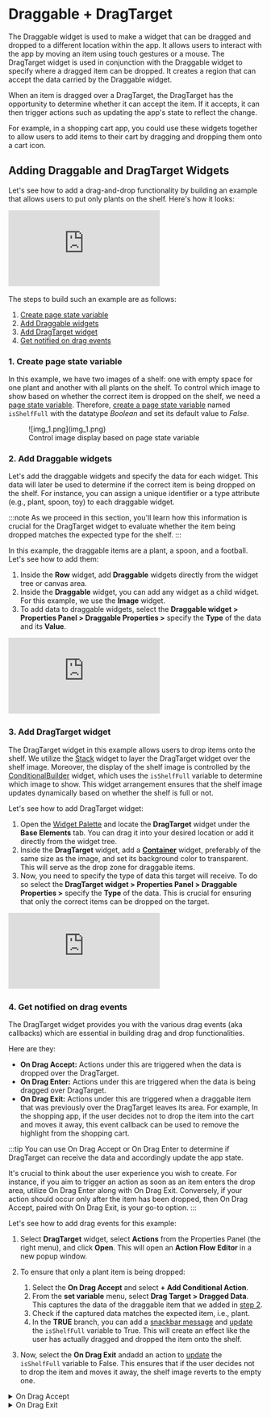 # Draggable + DragTarget

The Draggable widget is used to make a widget that can be dragged and dropped to a different location within the app. It allows users to interact with the app by moving an item using touch gestures or a mouse. The DragTarget widget is used in conjunction with the Draggable widget to specify where a dragged item can be dropped. It creates a region that can accept the data carried by the Draggable widget.

When an item is dragged over a DragTarget, the DragTarget has the opportunity to determine whether it can accept the item. If it accepts, it can then trigger actions such as updating the app's state to reflect the change.

For example, in a shopping cart app, you could use these widgets together to allow users to add items to their cart by dragging and dropping them onto a cart icon.

## Adding Draggable and DragTarget Widgets

Let's see how to add a drag-and-drop functionality by building an example that allows users to put only plants on the shelf. Here's how it looks:

<div class="video-container"><iframe src="https://www.loom.
com/embed/68dcc413ad664a7e887e4e305aaec6c2?sid=59c1dcf4-2b71-4dd4-9f13-4cee933bcaf4" frameborder="0" allow="accelerometer; autoplay; clipboard-write; encrypted-media; gyroscope; picture-in-picture; web-share" referrerpolicy="strict-origin-when-cross-origin" allowfullscreen></iframe></div>


<p></p>

The steps to build such an example are as follows:

1. [Create page state variable](#1-create-page-state-variable)
2. [Add Draggable widgets](#2-add-draggable-widgets)
3. [Add DragTarget widget](#3-add-dragtarget-widget)
4. [Get notified on drag events](#4-get-notified-on-drag-events)

### 1. Create page state variable

In this example, we have two images of a shelf: one with empty space for one plant and another 
with all plants on the shelf. To control which image to show based on whether the correct item 
is dropped on the shelf, we need a 
[page state variable](../../../../resources/ui-building-blocks/pages/page-lifecycle.md#page-state). 
Therefore, 
[create a page state variable](../../../../resources/ui-building-blocks/pages/page-lifecycle.md#creating-a-page-state)
named `isShelfFull` with the datatype *Boolean* and set its default value to *False*.

<figure>
    ![img_1.png](img_1.png)
  <figcaption class="centered-caption">Control image display based on page state variable</figcaption>
</figure>

### 2. Add Draggable widgets

Let's add the draggable widgets and specify the data for each widget. This data will later be used to determine if the correct item is being dropped on the shelf. For instance, you can assign a unique identifier or a type attribute (e.g., plant, spoon, toy) to each draggable widget.

:::note
As we proceed in this section, you'll learn how this information is crucial for the DragTarget widget to evaluate whether the item being dropped matches the expected type for the shelf.
:::

In this example, the draggable items are a plant, a spoon, and a football. Let's see how to add them:

1. Inside the **Row** widget, add 
**Draggable** widgets directly from the widget tree or canvas area.
2. Inside the **Draggable** widget, you can add any widget as a child widget. For this example, we use the **Image** widget.
3. To add data to draggable widgets, select the **Draggable widget > Properties Panel > Draggable Properties >** specify the **Type** of the data and its **Value**.

<div class="video-container"><iframe src="https://www.loom.
com/embed/09755c639a8f4aaaa2ea2df8bb8b0324?sid=c4738082-d7ee-4e9b-8940-e887334e476b" frameborder="0" allow="accelerometer; autoplay; clipboard-write; encrypted-media; gyroscope; picture-in-picture; web-share" referrerpolicy="strict-origin-when-cross-origin" allowfullscreen></iframe></div>



### 3. Add DragTarget widget

The DragTarget widget in this example allows users to drop items onto the shelf. We utilize the [Stack](/widgets-and-components/widgets/layout-elements/stack) widget to layer the DragTarget widget over the shelf image. Moreover, the display of the shelf image is controlled by the [ConditionalBuilder](/widgets-and-components/widgets/base-elements/conditionalbuilder) widget, which uses the `isShelfFull` variable to determine which image to show. This widget arrangement ensures that the shelf image updates dynamically based on whether the shelf is full or not.

Let's see how to add DragTarget widget:

1. Open the [Widget Palette](../../../../intro/ff-ui/widget-palette.md) and locate the **DragTarget** widget under the **Base Elements** tab. You can drag it into your desired location or add it directly from the widget tree.
2. Inside the **DragTarget** widget, add a [**Container**](/widgets-and-components/widgets/layout-elements/container) widget, preferably of the same size as the image, and set its background color to transparent. This will serve as the drop zone for draggable items.
3. Now, you need to specify the type of data this target will receive. To do so select the **DragTarget widget > Properties Panel > Draggable Properties >** specify the **Type** of the data. This is crucial for ensuring that only the correct items can be dropped on the target.

<div class="video-container"><iframe src="https://www.loom.
com/embed/ffe78e15510d4cf2b34c1bbe0a54bad2?sid=97dadbab-779b-41ac-a23f-4f8d42e067b3" frameborder="0" allow="accelerometer; autoplay; clipboard-write; encrypted-media; gyroscope; picture-in-picture; web-share" referrerpolicy="strict-origin-when-cross-origin" allowfullscreen></iframe></div>



### 4. Get notified on drag events

The DragTarget widget provides you with the various drag events (aka callbacks) which are essential in building drag and drop functionalities.

Here are they:

- **On Drag Accept:** Actions under this are triggered when the data is dropped over the DragTarget.
- **On Drag Enter:** Actions under this are triggered when the data is being dragged over 
  DragTarget.
- **On Drag Exit:** Actions under this are triggered when a draggable item that was previously 
  over the DragTarget leaves its area. For example, In the shopping app, if the user decides not to drop the item into the cart and moves it away, this event callback can be used to remove the highlight from the shopping cart.

:::tip
You can use On Drag Accept or On Drag Enter to determine if DragTarget can receive the 
data and accordingly update the app state.

It's crucial to think about the user experience you wish to create. For instance, if you aim to trigger an action as soon as an item enters the drop area, utilize On Drag Enter along with On Drag Exit. Conversely, if your action should occur only after the item has been dropped, then On Drag Accept, paired with On Drag Exit, is your go-to option.
:::

Let's see how to add drag events for this example:

1. Select **DragTarget** widget, select **Actions** from the Properties Panel (the right menu), 
and click **Open**. This will open an **Action Flow Editor** in a new popup window.
2. To ensure that only a plant item is being dropped:

    1. Select the **On Drag Accept** and select **+ Add Conditional Action**.
    5. From the **set variable** menu, select **Drag Target > Dragged Data**. This captures the data of the draggable item that we added in [step 2](/widgets-and-components/widgets/base-elements/draggable-+-dragtarget#id-2.-add-draggable-widgets).
    8. Check if the captured data matches the expected item, i.e., plant.
    11. In the **TRUE** branch, you can add a [snackbar message](../../../ui-building-blocks/pages/page-elements.md#snackbar) and [update](../../../ui-building-blocks/pages/page-lifecycle.md#page-state) the `isShelfFull` variable to True. This will create an effect like the user has actually dragged and dropped the item onto the shelf.
3. Now, select the **On Drag Exit** andadd an action to [update](../../../ui-building-blocks/pages/page-lifecycle.md#page-state) the `isShelfFull` variable to False. This ensures that if the user decides not to drop the item and moves it away, the shelf image reverts to the empty one.

<details>
<summary>On Drag Accept</summary>

<div class="video-container"><iframe src="https://www.loom.
com/embed/53acd90e5f394581951173d4626c68a9?sid=0438be54-ed23-46e8-9f45-2cc36974037d" frameborder="0" allow="accelerometer; autoplay; clipboard-write; encrypted-media; gyroscope; picture-in-picture; web-share" referrerpolicy="strict-origin-when-cross-origin" allowfullscreen></iframe></div>


</details>

<details>
<summary>On Drag Exit</summary>

![img_2.png](img_2.png)
</details>